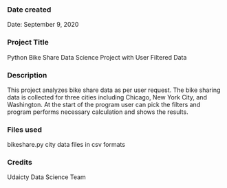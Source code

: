 ### Date created
Date: September 9, 2020

### Project Title
Python Bike Share Data Science Project with User Filtered Data

### Description
This project analyzes bike share data as per user request. The bike sharing data is collected for three cities including Chicago, New York City, and Washington. At the start of the program user can pick the filters and program performs necessary calculation and shows the results. 

### Files used
bikeshare.py
city data files in csv formats

### Credits
Udaicty Data Science Team

